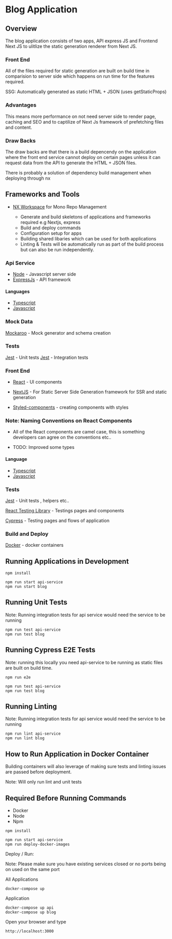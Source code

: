 

# Blog Application

## Overview

The blog application consists of two apps, API express JS and Frontend Next JS to ulitlize the static generation renderer from Next JS.

### Front End 
All of the files required for static generation are built on build time in comparision to server side which happens on run time for the features required.

SSG:  Automatically generated as static HTML + JSON (uses getStaticProps)

### Advantages 

This means more performance on not need server side  to render page, caching and SEO and to captilize of Next Js framework of prefetching files and content.

### Draw Backs 
The draw backs are that there is a build depencendy on the application where the front end service cannot deploy on certain pages unless it can request data from the API to generate the HTML + JSON files.


There is probably a solution of dependency build management when deploying through nx

## Frameworks and Tools 

- [NX Workspace](https://nx.dev) for Mono Repo Management 

  * Generate and build skeletons of applications and frameworks required e.g Nextjs, express  
  * Build and deploy commands 
  * Configuration setup for apps 
  * Building shared libaries which can be used for both applications
  * Linting & Tests will be automatically run as part of the build process but can also be run independently.

### Api Service 

- [Node](https://www.typescriptlang.org/) - Javascript server side 
- [ExpressJs](https://expressjs.com/) - API 
framework 

#### Languages
- [Typescript](https://www.typescriptlang.org/) 
- [Javascript](https://www.javascript.com/) 

### Mock Data 

[Mockaroo](https://www.mockaroo.com) - Mock generator and schema creation 

### Tests

[Jest](https://jestjs.io/) - Unit tests
[Jest](https://www.mockaroo.com) - Integration tests

### Front End

- [React](https://reactjs.org/) - UI components
- [NextJS](https://nextjs.org/) - For Static Server Side Generation framework for SSR and static generation

- [Styled-components](https://styled-components.com/docs/api) - creating components with styles 

### Note: Naming Conventions on React Components 
- All of the React components are camel case, this is something developers can agree on the conventions etc.. 

- TODO: Improved some types  

#### Language 
- [Typescript](https://www.typescriptlang.org/) 
- [Javascript](https://www.javascript.com/) 

### Tests

[Jest](https://jestjs.io/) - Unit tests , helpers etc..

[React Testing Library](https://testing-library.com/docs/react-testing-library/intro/) - Testings pages and components 

[Cypress](https://docs.cypress.io/guides/overview/why-cypress) - Testing pages and flows of application

### Build and Deploy

[Docker](https://docs.docker.com/) - docker containers

## Running Applications in Development 

```
npm install
```
```
npm run start api-service
npm run start blog
```
## Running Unit Tests

Note: Running integration tests for api service would need the service to be running

```
npm run test api-service
npm run test blog
```

## Running Cypress E2E Tests

Note: running this locally you need api-service to be running as static files are built on build time.

```
npm run e2e
```

```
npm run test api-service
npm run test blog
```

## Running Linting

Note: Running integration tests for api service would need the service to be running

```
npm run lint api-service
npm run lint blog
```

## How to Run Application in Docker Container  

Building containers will also leverage of making sure tests and linting issues are passed before deployment. 

Note: Will only run lint and unit tests
## Required Before Running Commands 

* Docker 
* Node 
* Npm

```
npm install
```

```
npm run start api-service
npm run deploy-docker-images
```

Deploy / Run:

Note: Please make sure you have existing services closed or no ports being on used on the same port

All Applications
```
docker-compose up
```
Application
```
docker-compose up api
docker-compose up blog
```

Open your browser and type 

```
http://localhost:3000
```
